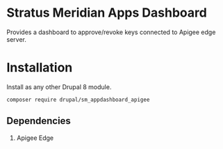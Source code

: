 # Stratus Meridian Apps Dashboard

Provides a dashboard to approve/revoke keys connected to Apigee edge server.


# Installation
Install as any other Drupal 8 module.
````
composer require drupal/sm_appdashboard_apigee
````
## Dependencies

1. Apigee Edge
